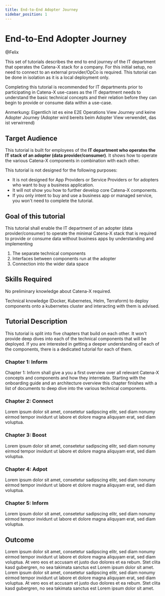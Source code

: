 ```yaml
---
title: End-to-End Adopter Journey
sidebar_position: 1
---
```


# End-to-End Adopter Journey

@Felix

This set of tutorials describes the end to end journey of the IT department that operates the Catena-X stack for a company.
For this initial setup, no need to connect to an external provider/OpCo is required. This tutorial can be done in isolation as it is a local deployment only.

Completing this tutorial is recommended for IT departments prior to participating in Catena-X use-cases as the IT department needs to understand the basic technical concepts and their relation before they can begin to provide or consume data within a use-case.

Anmerkung: Eigentlich ist es eine E2E Operations View Journey und keine Adopter Journey (Adopter wird bereits beim Adopter View verwendet, das ist verwirrend)

## Target Audience

This tutorial is built for employees of the **IT department who operates the IT stack of an adopter (data provider/consumer)**. It shows how to operate the various Catena-X components in combination with each other.

This tutorial is not designed for the following purposes:

- It is not designed for App Providers or Service Providers or for adopters who want to buy a business application.
- It will not show you how to further develop core Catena-X components.
- If you only intent to buy and use a business app or managed service, you won't need to complete the tutorial.

## Goal of this tutorial

This tutorial shall enable the IT department of an adopter (data provider/consumer) to operate the minimal Catena-X stack that is required to provide or consume data without business apps by understanding and implementing

1. The separate technical components
2. Interfaces between components run at the adopter
3. Connection into the wider data space

## Skills Required

No preliminary knowledge about Catena-X required.

Technical knowledge (Docker, Kubernetes, Helm, Terraform) to deploy components onto a kubernetes cluster and interacting with them is advised.

## Tutorial Description

This tutorial is split into five chapters that build on each other. It won't provide deep dives into each of the technical components that will be deployed. If you are interested in getting a deeper understanding of each of the components, there is a dedicated tutorial for each of them.

### Chapter 1: Inform

Chapter 1: Inform shall give a you a first overview over all relevant Catena-X concepts and components and how they interrelate. Starting with the onboarding guide and an architecture overview this chapter finishes with a list of documents to deep dive into the various technical components.

### Chapter 2: Connect

Lorem ipsum dolor sit amet, consetetur sadipscing elitr, sed diam nonumy eirmod tempor invidunt ut labore et dolore magna aliquyam erat, sed diam voluptua.

### Chapter 3: Boost

Lorem ipsum dolor sit amet, consetetur sadipscing elitr, sed diam nonumy eirmod tempor invidunt ut labore et dolore magna aliquyam erat, sed diam voluptua.

### Chapter 4: Adpot

Lorem ipsum dolor sit amet, consetetur sadipscing elitr, sed diam nonumy eirmod tempor invidunt ut labore et dolore magna aliquyam erat, sed diam voluptua.

### Chapter 5: Inform

Lorem ipsum dolor sit amet, consetetur sadipscing elitr, sed diam nonumy eirmod tempor invidunt ut labore et dolore magna aliquyam erat, sed diam voluptua.

## Outcome

Lorem ipsum dolor sit amet, consetetur sadipscing elitr, sed diam nonumy eirmod tempor invidunt ut labore et dolore magna aliquyam erat, sed diam voluptua. At vero eos et accusam et justo duo dolores et ea rebum. Stet clita kasd gubergren, no sea takimata sanctus est Lorem ipsum dolor sit amet. Lorem ipsum dolor sit amet, consetetur sadipscing elitr, sed diam nonumy eirmod tempor invidunt ut labore et dolore magna aliquyam erat, sed diam voluptua. At vero eos et accusam et justo duo dolores et ea rebum. Stet clita kasd gubergren, no sea takimata sanctus est Lorem ipsum dolor sit amet.